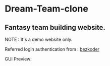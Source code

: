 # Dream-Team-clone

## Fantasy team building website.

NOTE : It's a demo website only.

Referred login authentication from : [bezkoder](https://github.com/bezkoder)

GUI Preview:

